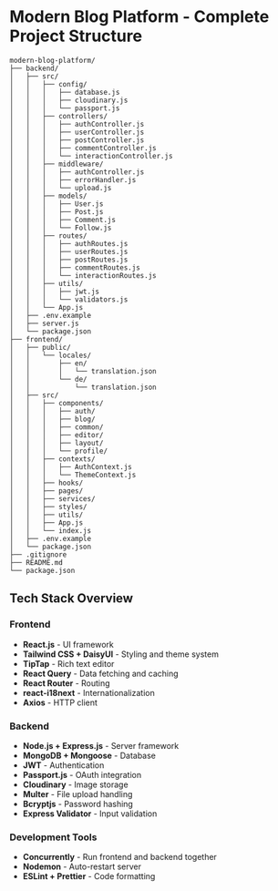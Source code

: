 # Modern Blog Platform - Complete Project Structure

```
modern-blog-platform/
├── backend/
│   ├── src/
│   │   ├── config/
│   │   │   ├── database.js
│   │   │   ├── cloudinary.js
│   │   │   └── passport.js
│   │   ├── controllers/
│   │   │   ├── authController.js
│   │   │   ├── userController.js
│   │   │   ├── postController.js
│   │   │   ├── commentController.js
│   │   │   └── interactionController.js
│   │   ├── middleware/
│   │   │   ├── authController.js
│   │   │   ├── errorHandler.js
│   │   │   └── upload.js
│   │   ├── models/
│   │   │   ├── User.js
│   │   │   ├── Post.js
│   │   │   ├── Comment.js
│   │   │   └── Follow.js
│   │   ├── routes/
│   │   │   ├── authRoutes.js
│   │   │   ├── userRoutes.js
│   │   │   ├── postRoutes.js
│   │   │   ├── commentRoutes.js
│   │   │   └── interactionRoutes.js
│   │   ├── utils/
│   │   │   ├── jwt.js
│   │   │   └── validators.js
│   │   └── App.js
│   ├── .env.example
│   ├── server.js
│   └── package.json
├── frontend/
│   ├── public/
│   │   └── locales/
│   │       ├── en/
│   │       │   └── translation.json
│   │       └── de/
│   │           └── translation.json
│   ├── src/
│   │   ├── components/
│   │   │   ├── auth/
│   │   │   ├── blog/
│   │   │   ├── common/
│   │   │   ├── editor/
│   │   │   ├── layout/
│   │   │   └── profile/
│   │   ├── contexts/
│   │   │   ├── AuthContext.js
│   │   │   └── ThemeContext.js
│   │   ├── hooks/
│   │   ├── pages/
│   │   ├── services/
│   │   ├── styles/
│   │   ├── utils/
│   │   ├── App.js
│   │   └── index.js
│   ├── .env.example
│   └── package.json
├── .gitignore
├── README.md
└── package.json
```

## Tech Stack Overview

### Frontend
- **React.js** - UI framework
- **Tailwind CSS + DaisyUI** - Styling and theme system
- **TipTap** - Rich text editor
- **React Query** - Data fetching and caching
- **React Router** - Routing
- **react-i18next** - Internationalization
- **Axios** - HTTP client

### Backend
- **Node.js + Express.js** - Server framework
- **MongoDB + Mongoose** - Database
- **JWT** - Authentication
- **Passport.js** - OAuth integration
- **Cloudinary** - Image storage
- **Multer** - File upload handling
- **Bcryptjs** - Password hashing
- **Express Validator** - Input validation

### Development Tools
- **Concurrently** - Run frontend and backend together
- **Nodemon** - Auto-restart server
- **ESLint + Prettier** - Code formatting
